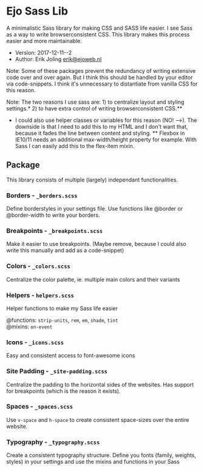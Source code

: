 # Ejo Sass Lib
A minimalistic Sass library for making CSS and SASS life easier. I see Sass as a way to write browserconsistent CSS. This library makes this process easier and more maintainable. 

- Version: 2017-12-11--2
- Author: Erik Joling <erik@ejoweb.nl>

Note: Some of these packages prevent the redundancy of writing extensive code over and over again. But I think this should be handled by your editor via code-snippets. I think it's unnecessary to distantiate from vanilla CSS for this reason. 

Note: The two reasons I use sass are: 
    1) to centralize layout and styling settings.*
    2) to have extra control of writing browserconsistent CSS.**

*  I could also use helper classes or variables for this reason (NO! -->). The downside is that I need to add this to my HTML and I don't want that, because it fades the line between content and styling. 
** Flexbox in IE10/11 needs an additional max-width/height property for example. With Sass I can easily add this to the flex-item mixin. 

## Package
This library consists of multiple (largely) independant functionalities. 

### Borders - `_borders.scss`
Define borderstyles in your settings file. Use functions like @border or @border-width to write your borders.

### Breakpoints - `_breakpoints.scss`
Make it easier to use breakpoints. (Maybe remove, because I could also write this manually and add as a code-snippet)

### Colors - `_colors.scss`
Centralize the color palette, ie. multiple main colors and their variants

### Helpers - `helpers.scss`
Helper functions to make my Sass life easier

@functions: `strip-units`, `rem`, `em`, `shade`, `tint`  
@mixins: `on-event`  

### Icons - `_icons.scss`
Easy and consistent access to font-awesome icons

### Site Padding - `_site-padding.scss`
Centralize the padding to the horizontal sides of the websites. Has support for breakpoints (which is the reason it exists).

### Spaces - `_spaces.scss`
Use `v-space` and `h-space` to create consistent space-sizes over the entire website.

### Typography - `_typography.scss`
Create a consistent typography structure. Define you fonts (family, weights, styles) in your settings and use the mixins and functions in your Sass